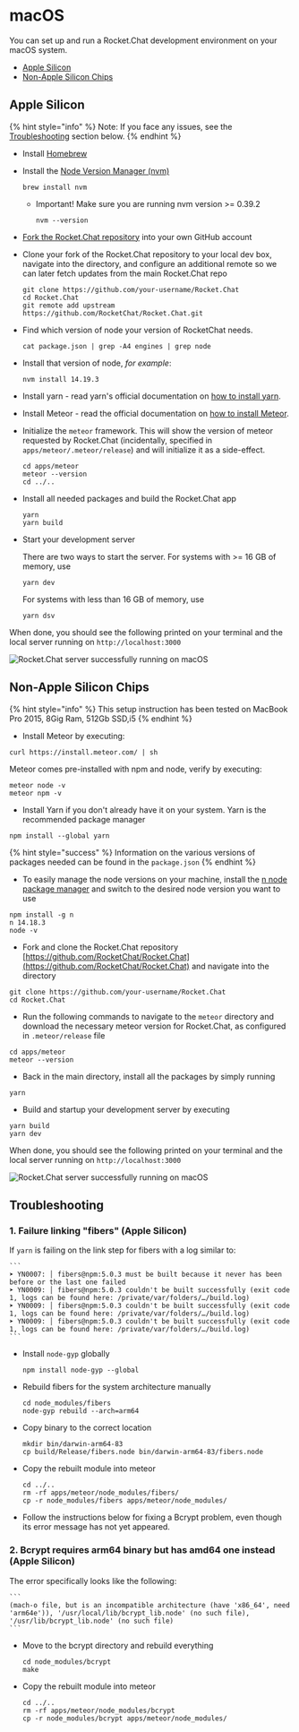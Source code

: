 # macOS

You can set up and run a Rocket.Chat development environment on your macOS system.

* [Apple Silicon](mac-osx.md#apple-silicon)
* [Non-Apple Silicon Chips](mac-osx.md#non-apple-silicon-chips)

## Apple Silicon

{% hint style="info" %}
Note: If you face any issues, see the [Troubleshooting](mac-osx.md#troubleshooting) section below.
{% endhint %}

* Install [Homebrew](https://brew.sh/)
* Install the [Node Version Manager (nvm)](https://github.com/nvm-sh/nvm)
    ```shell
    brew install nvm
    ```
  * Important!  Make sure you are running nvm version >= 0.39.2
    ```shell
    nvm --version
    ```
* [Fork the Rocket.Chat repository](https://github.com/RocketChat/Rocket.Chat/fork) into your own GitHub account
* Clone your fork of the Rocket.Chat repository to your local dev box, navigate into the directory, and configure an additional remote so we can later fetch updates from the main Rocket.Chat repo

    ```shell
    git clone https://github.com/your-username/Rocket.Chat
    cd Rocket.Chat
    git remote add upstream https://github.com/RocketChat/Rocket.Chat.git
    ```
* Find which version of node your version of RocketChat needs.
    ```
    cat package.json | grep -A4 engines | grep node
    ```
* Install that version of node, _for example_:
    ```
    nvm install 14.19.3
    ```


* Install yarn - read yarn's official documentation on [how to install yarn](https://classic.yarnpkg.com/lang/en/docs/install/#mac-stable).
* Install Meteor - read the official documentation on [how to install Meteor](https://docs.meteor.com/install.html).


* Initialize the `meteor` framework.  This will show the version of meteor requested by Rocket.Chat
  (incidentally, specified in `apps/meteor/.meteor/release`) and will initialize it as a side-effect.

    ```shell
    cd apps/meteor
    meteor --version
    cd ../..
    ```

* Install all needed packages and build the Rocket.Chat app

    ```shell
    yarn
    yarn build
    ```

* Start your development server

    There are two ways to start the server.  For systems with >= 16 GB of memory, use

    ```shell
    yarn dev
    ```

    For systems with less than 16 GB of memory, use

    ```shell
    yarn dsv
    ```

When done, you should see the following printed on your terminal and the local server running on `http://localhost:3000`

![Rocket.Chat server successfully running on macOS](<../../.gitbook/assets/image (51) (2).png>)

## Non-Apple Silicon Chips

{% hint style="info" %}
This setup instruction has been tested on MacBook Pro 2015, 8Gig Ram, 512Gb SSD,i5
{% endhint %}

* Install Meteor by executing:

```
curl https://install.meteor.com/ | sh
```

Meteor comes pre-installed with npm and node, verify by executing:

```
meteor node -v
meteor npm -v
```

* Install Yarn if you don't already have it on your system. Yarn is the recommended package manager

```
npm install --global yarn
```

{% hint style="success" %}
Information on the various versions of packages needed can be found in the `package.json`
{% endhint %}

* To easily manage the node versions on your machine, install the [n node package manager](https://www.npmjs.com/package/n) and switch to the desired node version you want to use

```
npm install -g n
n 14.18.3
node -v
```

* Fork and clone the Rocket.Chat repository [https://github.com/RocketChat/Rocket.Chat](https://github.com/RocketChat/Rocket.Chat) and navigate into the directory

```
git clone https://github.com/your-username/Rocket.Chat
cd Rocket.Chat
```

* Run the following commands to navigate to the `meteor` directory and download the necessary meteor version for Rocket.Chat, as configured in `.meteor/release` file

```
cd apps/meteor
meteor --version
```

* Back in the main directory, install all the packages by simply running

```
yarn
```

* Build and startup your development server by executing

```
yarn build
yarn dev
```

When done, you should see the following printed on your terminal and the local server running on `http://localhost:3000`

![Rocket.Chat server successfully running on macOS](<../../.gitbook/assets/image (51) (2).png>)

## Troubleshooting

### 1. Failure linking "fibers" (Apple Silicon)

If `yarn` is failing on the link step for fibers with a log similar to:

    ```
    ➤ YN0007: │ fibers@npm:5.0.3 must be built because it never has been before or the last one failed
    ➤ YN0009: │ fibers@npm:5.0.3 couldn't be built successfully (exit code 1, logs can be found here: /private/var/folders/…/build.log)
    ➤ YN0009: │ fibers@npm:5.0.3 couldn't be built successfully (exit code 1, logs can be found here: /private/var/folders/…/build.log)
    ➤ YN0009: │ fibers@npm:5.0.3 couldn't be built successfully (exit code 1, logs can be found here: /private/var/folders/…/build.log)
    ```

* Install `node-gyp` globally

    ```shell
    npm install node-gyp --global
    ```

* Rebuild fibers for the system architecture manually

    ```shell
    cd node_modules/fibers
    node-gyp rebuild --arch=arm64
    ```

* Copy binary to the correct location

    ```shell
    mkdir bin/darwin-arm64-83
    cp build/Release/fibers.node bin/darwin-arm64-83/fibers.node
    ```

* Copy the rebuilt module into meteor

    ```shell
    cd ../..
    rm -rf apps/meteor/node_modules/fibers/
    cp -r node_modules/fibers apps/meteor/node_modules/
    ```

* Follow the instructions below for fixing a Bcrypt problem, even though its error
  message has not yet appeared.


### 2. Bcrypt requires arm64 binary but has amd64 one instead (Apple Silicon)

The error specifically looks like the following:

    ```
    (mach-o file, but is an incompatible architecture (have 'x86_64', need 'arm64e')), '/usr/local/lib/bcrypt_lib.node' (no such file), '/usr/lib/bcrypt_lib.node' (no such file)
    ```

* Move to the bcrypt directory and rebuild everything

    ```shell
    cd node_modules/bcrypt
    make
    ```

* Copy the rebuilt module into meteor

    ```shell
    cd ../..
    rm -rf apps/meteor/node_modules/bcrypt
    cp -r node_modules/bcrypt apps/meteor/node_modules/
    ```
